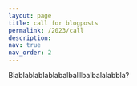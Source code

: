 ```yaml
---
layout: page
title: call for blogposts
permalink: /2023/call
description:
nav: true
nav_order: 2
---
```


Blablablablablabalballlbalbalalabbla?